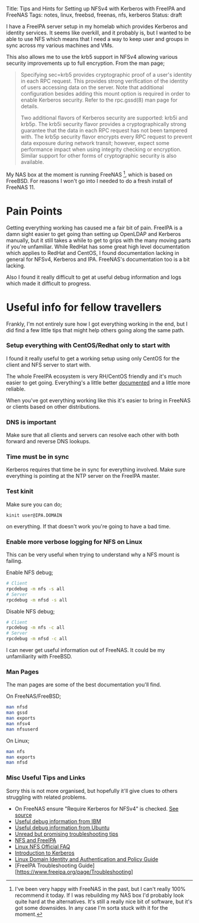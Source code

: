 Title: Tips and Hints for Setting up NFSv4 with Kerberos with FreeIPA and FreeNAS
Tags: notes, linux, freebsd, freenas, nfs, kerberos
Status: draft

I have a FreeIPA server setup in my homelab which provides Kerberos and identity
services.
It seems like overkill, and it probably is, but I wanted to be able to use NFS
which means that I need a way to keep user and groups in sync across my various
machines and VMs. 

This also allows me to use the krb5 support in NFSv4 allowing various security
improvements up to full encryption. From the man page;

> Specifying sec=krb5 provides cryptographic proof of a user's identity in each
> RPC request. 
> This provides strong verification of the identity of users accessing data on
> the server. 
> Note that additional configuration besides adding this mount option is
> required in order  to  enable Kerberos security.
> Refer to the rpc.gssd(8) man page for details.
>
> Two additional flavors of Kerberos security are supported: krb5i and krb5p. 
> The krb5i security flavor provides a cryptographically strong guarantee that
> the data in each RPC request has not been tampered with.
> The krb5p security flavor encrypts every RPC request to prevent data exposure
> during network transit; however, expect some performance impact when using
> integrity checking or  encryption.
> Similar support for other forms of cryptographic security is also available.

My NAS box at the moment is running FreeNAS [^freenas-reserved],
which is based on FreeBSD. For reasons I won't go into I needed to do a fresh
install of FreeNAS 11.

Pain Points
===========
Getting everything working has caused me a fair bit of pain. FreeIPA is a damn
sight easier to get going than setting up OpenLDAP and Kerberos manually, but
it still takes a while to get to grips with the many moving parts if you're
unfamiliar. While RedHat has some great high level documentation which applies
to RedHat and CentOS, I found documentation lacking in general for NFSv4, 
Kerberos and IPA. FreeNAS's documentation too is a bit lacking.

Also I found it really difficult to get at useful debug information and logs
which made it difficult to progress.

Useful info for fellow travellers
=================================
Frankly, I'm not entirely sure how I got everything working in the end, but I 
did find a few little tips that might help others going along the same path.

### Setup everything with CentOS/Redhat only to start with

I found it really useful to get a working setup using only CentOS for the client
and NFS server to start with.

The whole FreeIPA ecosystem is very RH/CentOS friendly and it's much easier to
get going. Everything's a little better [documented][0] and a little more
reliable.

When you've got everything working like this it's easier to bring in FreeNAS or
clients based on other distributions.

### DNS is important

Make sure that all clients and servers can resolve each other with both forward
and reverse DNS lookups. 

### Time must be in sync

Kerberos requires that time be in sync for everything involved.
Make sure everything is pointing at the NTP server on the FreeIPA master.

### Test kinit
Make sure you can do;

```
kinit user@IPA.DOMAIN
``` 

on everything. If that doesn't work you're going to have a bad time.

### Enable more verbose logging for NFS on Linux

This can be very useful when trying to understand why a NFS mount is failing. 

Enable NFS debug; 

```bash
# Client
rpcdebug -m nfs -s all
# Server
rpcdebug -m nfsd -s all
```

Disable NFS debug; 

```bash
# Client
rpcdebug -m nfs -c all
# Server
rpcdebug -m nfsd -c all
```

I can never get useful information out of FreeNAS. It could be my unfamiliarity 
with FreeBSD. 

### Man Pages
The man pages are some of the best documentation you'll find.

On FreeNAS/FreeBSD;

```bash
man nfsd
man gssd
man exports
man nfsv4
man nfsuserd
```

On Linux;

```bash
man nfs
man exports
man nfsd
```

### Misc Useful Tips and Links
Sorry this is not more organised, but hopefully it'll give clues to others
struggling with related problems.

* On FreeNAS ensure "Require Kerberos for NFSv4" is checked. [See source][1]
* [Useful debug information from IBM][2] 
* [Useful debug information from Ubuntu][3]
* [Unread but promising troubleshooting tips][4]
* [NFS and FreeIPA][5]
* [Linux NFS Official FAQ](http://nfs.sourceforge.net/)
* [Introduction to Kerberos](https://www.freeipa.org/page/Kerberos)
* [Linux Domain Identity and Authentication and Policy Guide][6]
* [FreeIPA Troubleshooting Guide][https://www.freeipa.org/page/Troubleshooting]

[^freenas-reserved]: I've been very happy with FreeNAS in the past, but I can't
really 100% recommend it today. If I was rebuilding my NAS box I'd probably look
quite hard at the alternatives. It's still a really nice bit of software, but
it's got some downsides. In any case I'm sorta stuck with it for the moment.

[0]: https://access.redhat.com/documentation/en-US/Red_Hat_Enterprise_Linux/7/html/Linux_Domain_Identity_Authentication_and_Policy_Guide/
[1]: https://github.com/freenas/middleware/blob/88136c0d8893c690ff00bbd076b9eb0616d86593/src/dispatcher/libexec/nfsd_wrapper
[2]: https://www.ibm.com/support/knowledgecenter/en/SSLTBW_2.1.0/com.ibm.zos.v2r1.idan400/kerlinx.htm
[3]: https://help.ubuntu.com/community/NFSv4Howto
[4]: http://stromberg.dnsalias.org/~strombrg/NFS-troubleshooting-2.html
[5]: http://wiki.linux-nfs.org/wiki/index.php/NFS_and_FreeIPA
[6]: https://access.redhat.com/documentation/en-US/Red_Hat_Enterprise_Linux/7/html/Linux_Domain_Identity_Authentication_and_Policy_Guide/
